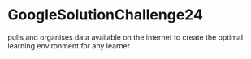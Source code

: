 # GoogleSolutionChallenge24
pulls and organises data available on the internet to create the optimal learning environment for any learner 
